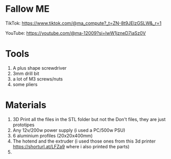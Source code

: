 # Fallow ME
TikTok: https://www.tiktok.com/@ma_compute?_t=ZN-8t9JElzGSLW&_r=1

YouTube: https://youtube.com/@ma-12009?si=lwW1jzneD7iaSz0V


# Tools
1) A plus shape screwdriver
2) 3mm drill bit
3) a lot of M3 screws/nuts
4) some pliers

# Materials
1) 3D Print all the files in the STL folder but not the Don't files, they are just prototipes
2) Any 12v/200w power supply (i used a PC/500w PSU)
3) 6 aluminium profiles (20x20x400mm)
4) The hotend and the extruder (i used those ones from this 3d printer https://shorturl.at/LFZa9 where i also printed the parts)
5) 
